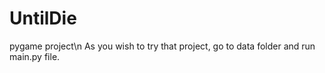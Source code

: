# UntilDie
pygame project\n
As you wish to try that project, go to data folder and run main.py file.

